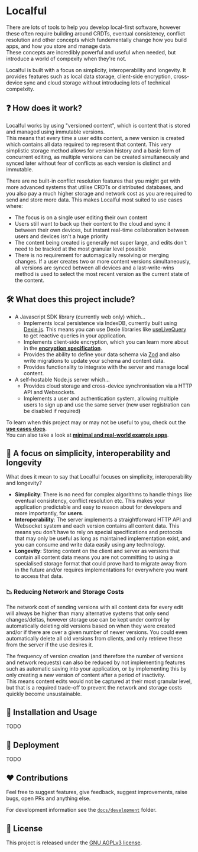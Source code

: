 # Localful
There are lots of tools to help you develop local-first software, however these often require building around CRDTs, eventual consistency, conflict resolution and other concepts 
which fundementally change how you build apps, and how you store and manage data.  
These concepts are incredibly powerful and useful when needed, but introduce a world of compexity when they're not.  

Localful is built with a focus on simplicity, interoperability and longevity. It provides features such as local data storage, client-side encryption, cross-device sync and cloud storage without introducing lots of technical compelxity.

## ❓ How does it work?
Localful works by using "versioned content", which is content that is stored and managed using immutable versions.  
This means that every time a user edits content, a new version is created which contains all data required to represent that content.
This very simplistic storage method allows for version history and a basic form of concurrent editing, as multiple versions
can be created simultaneously and synced later without fear of conflicts as each version is distinct and immutable.

There are no built-in conflict resolution features that you might get with more advanced systems that utilise CRDTs or distributed databases, and you also pay a much higher storage and network cost as you are
required to send and store more data. This makes Localful most suited to use cases where:
- The focus is on a single user editing their own content
- Users still want to back up their content to the cloud and sync it between their own devices, but instant real-time collaboration between users and devices isn't a huge priority
- The content being created is generally not super large, and edits don't need to be tracked at the most granular level possible
- There is no requirement for automagically resolving or merging changes. If a user creates two or more content versions simultaneously, all versions are synced between all devices and a last-write-wins method is used to select the
most recent version as the current state of the content.

## 🛠️ What does this project include?
- A Javascript SDK library (currently web only) which...
  - Implements local persistence via IndexDB, currently built using [Dexie.js](https://dexie.org/). This means you can use Dexie libraries like [useLiveQuery](https://dexie.org/docs/Tutorial/React) to get reactive queries in your application.
  - Implements client-side encryption, which you can learn more about in the **[encryption specification](./docs/local/encryption/specification.md)**.
  - Provides the ability to define your data schema via [Zod](https://zod.dev/) and also write migrations to update your schema and content data.
  - Provides functionality to integrate with the server and manage local content.
- A self-hostable Node.js server which...
  - Provides cloud storage and cross-device synchronisation via a HTTP API and Websockets.
  - Implements a user and authentication system, allowing multiple users to sign up and use the same server (new user registration can be disabled if required)

To learn when this project may or may not be useful to you, check out the **[use cases docs](./docs/use-cases.md)**.  
You can also take a look at **[minimal and real-world example apps](./docs/examples.md)**.

## 🌱 A focus on simplicity, interoperability and longevity
What does it mean to say that Localful focuses on simplicity, interoperability and longevity?

- **Simplicity**: There is no need for complex algorithms to handle things like eventual consistency, conflict resolution etc. This makes your application predictable and easy to reason about for developers and more importantly, for **users**.
- **Interoperability**: The server implements a straightforward HTTP API and Websocket system and each version contains all content data. This means you don't have to rely on special specifications and protocols that may only be useful as long as maintained implementation exist, and you can consume and write data easily using any technology.
- **Longevity**: Storing content on the client and server as versions that contain all content data means you are not committing to using a specialised storage format that could prove hard to migrate away from in the future and/or requires implementations for everywhere you want to access that data. 

### 📉 Reducing Network and Storage Costs
The network cost of sending versions with all content data for every edit will always be higher than many alternative systems that only send changes/deltas, however storage use can be kept under control by automatically deleting old versions based on when they were created and/or if there are over a given number of newer versions. You could even automatically delete all old versions from clients, and only retrieve these from the server if the use desires it.  

The frequency of version creation (and therefore the number of versions and network requests) can also be reduced by not implementing features such as automatic saving into your application, or by implementing this by only creating a new version of content after a period of inactivity.  
This means content edits would not be captured at their most granular level, but that is a required trade-off to prevent the network and storage costs quickly become unsustainable. 

## 👷 Installation and Usage
TODO

## 🚀 Deployment
TODO

## ❤️ Contributions
Feel free to suggest features, give feedback, suggest improvements, raise bugs, open PRs and anything else.

For development information see the [`docs/development`](docs/development) folder.

## 📃 License
This project is released under the [GNU AGPLv3 license](LICENSE.txt).
